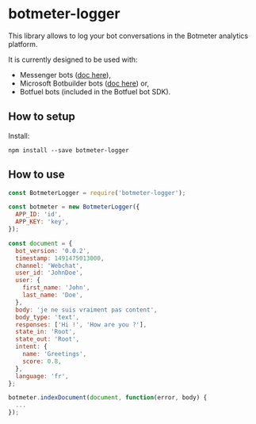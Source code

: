 # botmeter-logger

This library allows to log your bot conversations in the Botmeter analytics platform.

It is currently designed to be used with:
- Messenger bots ([doc here](https://dev.botmeter.io/botmeter-logger-facebook)),
- Microsoft Botbuilder bots ([doc here](https://dev.botmeter.io/botmeter-logger-microsoft)) or,
- Botfuel bots (included in the Botfuel bot SDK).

## How to setup

Install:
```
npm install --save botmeter-logger
```

## How to use

```node.js
const BotmeterLogger = require('botmeter-logger');

const botmeter = new BotmeterLogger({
  APP_ID: 'id',
  APP_KEY: 'key',
});

const document = {
  bot_version: '0.0.2',
  timestamp: 1491475013000,
  channel: 'Webchat',
  user_id: 'JohnDoe',
  user: {
    first_name: 'John',
    last_name: 'Doe',
  },
  body: 'je ne suis vraiment pas content',
  body_type: 'text',
  responses: ['Hi !', 'How are you ?'],
  state_in: 'Root',
  state_out: 'Root',
  intent: {
    name: 'Greetings',
    score: 0.8,
  },
  language: 'fr',
};

botmeter.indexDocument(document, function(error, body) {
  ...
});
```
